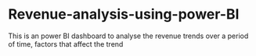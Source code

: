 # Revenue-analysis-using-power-BI
This is an power BI dashboard to analyse the revenue trends over a period of time, factors that affect the trend

